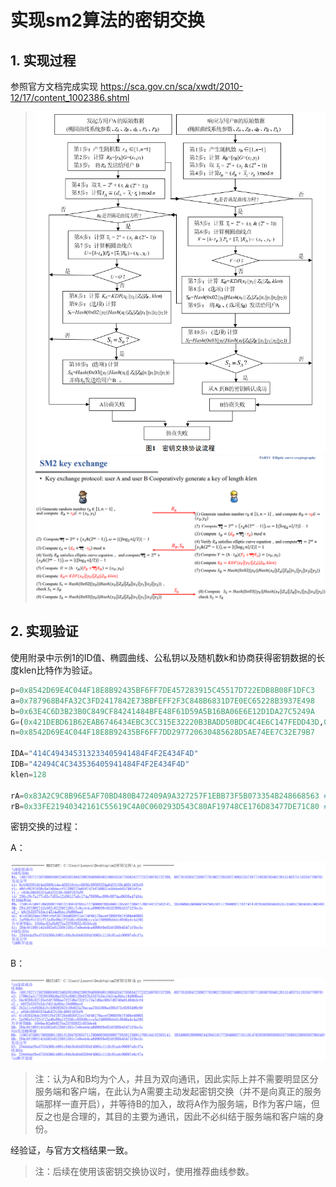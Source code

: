 # 实现sm2算法的密钥交换
## 1. 实现过程
参照官方文档完成实现 https://sca.gov.cn/sca/xwdt/2010-12/17/content_1002386.shtml

> ![image](./image/1ba572aa-bf76-40a6-961f-9113a7ba3fef.png)
> ![image](./image/dd568384-bf4e-483c-85da-acfc74fcc9b3.png)

## 2. 实现验证
使用附录中示例1的ID值、椭圆曲线、公私钥以及随机数k和协商获得密钥数据的长度klen比特作为验证。
```python
p=0x8542D69E4C044F18E8B92435BF6FF7DE457283915C45517D722EDB8B08F1DFC3
a=0x787968B4FA32C3FD2417842E73BBFEFF2F3C848B6831D7E0EC65228B3937E498
b=0x63E4C6D3B23B0C849CF84241484BFE48F61D59A5B16BA06E6E12D1DA27C5249A
G=(0x421DEBD61B62EAB6746434EBC3CC315E32220B3BADD50BDC4C4E6C147FEDD43D,0x0680512BCBB42C07D47349D2153B70C4E5D7FDFCBFA36EA1A85841B9E46E09A2)
n=0x8542D69E4C044F18E8B92435BF6FF7DD297720630485628D5AE74EE7C32E79B7

IDA="414C494345313233405941484F4F2E434F4D"
IDB="42494C4C343536405941484F4F2E434F4D"
klen=128

rA=0x83A2C9C8B96E5AF70BD480B472409A9A327257F1EBB73F5B073354B248668563 # 验证
rB=0x33FE21940342161C55619C4A0C060293D543C80AF19748CE176D83477DE71C80 # 验证

```

密钥交换的过程：

A：

![image](./image/81b9e16b-d3c2-4762-b740-525c8c11ab4b.png)

B：

![image](./image/541f71c4-9bd6-4dac-a3ee-cce5ddc46ef1.png)

> 注：认为A和B均为个人，并且为双向通讯，因此实际上并不需要明显区分服务端和客户端，在此认为A需要主动发起密钥交换（并不是向真正的服务端那样一直开启），并等待B的加入，故将A作为服务端，B作为客户端，但反之也是合理的，其目的主要为通讯，因此不必纠结于服务端和客户端的身份。

经验证，与官方文档结果一致。

> 注：后续在使用该密钥交换协议时，使用推荐曲线参数。
